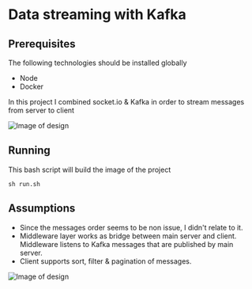 # Data streaming with Kafka

## Prerequisites
The following technologies should be installed globally
* Node 
* Docker

In this project I combined socket.io & Kafka in order to stream messages from server to client

![Image of design](https://res.cloudinary.com/dtwqtpteb/image/upload/v1672091211/vk9u56i5ttam4ll5ytfg.png)


## Running

This bash script will build the image of the project

```
sh run.sh
```


## Assumptions
* Since the messages order seems to be non issue, I didn't relate to it.
* Middleware layer works as bridge between main server and client. Middleware listens to Kafka messages that are published by main server.
* Client supports sort, filter & pagination of messages.


![Image of design](https://i.ibb.co/WfJ7Qj4/6.png)
